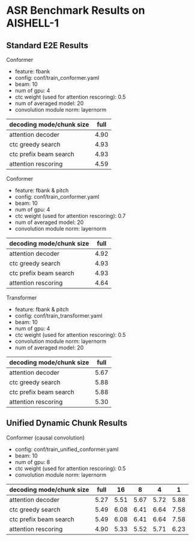 # ASR Benchmark Results on AISHELL-1

## Standard E2E Results

Conformer
* feature: fbank
* config: conf/train_conformer.yaml
* beam: 10
* num of gpu: 4
* ctc weight (used for attention rescoring): 0.5
* num of averaged model: 20
* convolution module norm: layernorm

| decoding mode/chunk size | full |
|--------------------------|------|
| attention decoder        | 4.90 |
| ctc greedy search        | 4.93 |
| ctc prefix beam search   | 4.93 |
| attention rescoring      | 4.59 |

Conformer
* feature: fbank & pitch
* config: conf/train_conformer.yaml
* beam: 10
* num of gpu: 4
* ctc weight (used for attention rescoring): 0.7
* num of averaged model: 20
* convolution module norm: layernorm

| decoding mode/chunk size | full |
|--------------------------|------|
| attention decoder        | 4.92 |
| ctc greedy search        | 4.93 |
| ctc prefix beam search   | 4.93 |
| attention rescoring      | 4.64 |

Transformer
* feature: fbank & pitch
* config: conf/train_transformer.yaml
* beam: 10
* num of gpu: 4
* ctc weight (used for attention rescoring): 0.5
* convolution module norm: layernorm
* num of averaged model: 20

| decoding mode/chunk size | full |
|--------------------------|------|
| attention decoder        | 5.67 |
| ctc greedy search        | 5.88 |
| ctc prefix beam search   | 5.88 |
| attention rescoring      | 5.30 |

## Unified Dynamic Chunk Results

Conformer (causal convolution)
* config: conf/train_unified_conformer.yaml
* beam: 10
* num of gpu: 8
* ctc weight (used for attention rescoring): 0.5
* convolution module norm: layernorm

| decoding mode/chunk size | full | 16   | 8    | 4    | 1    |
|--------------------------|------|------|------|------|------|
| attention decoder        | 5.27 | 5.51 | 5.67 | 5.72 | 5.88 |
| ctc greedy search        | 5.49 | 6.08 | 6.41 | 6.64 | 7.58 |
| ctc prefix beam search   | 5.49 | 6.08 | 6.41 | 6.64 | 7.58 |
| attention rescoring      | 4.90 | 5.33 | 5.52 | 5.71 | 6.23 |

